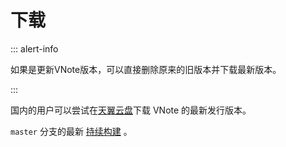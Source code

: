 # 下载
::: alert-info

如果是更新VNote版本，可以直接删除原来的旧版本并下载最新版本。

:::

国内的用户可以尝试在[天翼云盘](https://cloud.189.cn/t/Av67NvmEJVBv)下载 VNote 的最新发行版本。

`master` 分支的最新 [持续构建](https://github.com/vnotex/vnote/releases/tag/continuous-build) 。